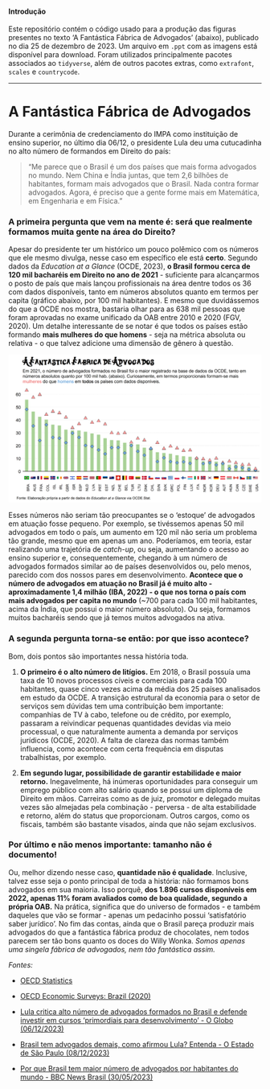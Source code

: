 
<!-- README.md is generated from README.Rmd. Please edit that file -->

#### Introdução

Este repositório contém o código usado para a produção das figuras
presentes no texto ‘A Fantástica Fábrica de Advogados’ (abaixo),
publicado no dia 25 de dezembro de 2023. Um arquivo em `.ppt` com as
imagens está disponível para download. Foram utilizados principalmente
pacotes associados ao `tidyverse`, além de outros pacotes extras, como
`extrafont`, `scales` e `countrycode`.

------------------------------------------------------------------------

# A Fantástica Fábrica de Advogados

Durante a cerimônia de credenciamento do IMPA como instituição de ensino
superior, no último dia 06/12, o presidente Lula deu uma cutucadinha no
alto número de formandos em Direito do país:

> “Me parece que o Brasil é um dos países que mais forma advogados no
> mundo. Nem China e Índia juntas, que tem 2,6 bilhões de habitantes,
> formam mais advogados que o Brasil. Nada contra formar advogados.
> Agora, é preciso que a gente forme mais em Matemática, em Engenharia e
> em Física.”

### A primeira pergunta que vem na mente é: será que realmente formamos muita gente na área do Direito?

Apesar do presidente ter um histórico um pouco polêmico com os números
que ele mesmo divulga, nesse caso em específico ele está **certo**.
Segundo dados da *Education at a Glance* (OCDE, 2023), **o Brasil formou
cerca de 120 mil bacharéis em Direito no ano de 2021** - suficiente para
alcançarmos o posto de país que mais lançou profissionais na área dentre
todos os 36 com dados disponíveis, tanto em números absolutos quanto em
termos per capita (gráfico abaixo, por 100 mil habitantes). E mesmo que
duvidássemos do que a OCDE nos mostra, bastaria olhar para as 638 mil
pessoas que foram aprovadas no exame unificado da OAB entre 2010 e 2020
(FGV, 2020). Um detalhe interessante de se notar é que todos os países
estão formando **mais mulheres do que homens** - seja na métrica
absoluta ou relativa - o que talvez adicione uma dimensão de gênero à
questão.

![](images/clipboard-4257229222.png)

Esses números não seriam tão preocupantes se o ‘estoque’ de advogados em
atuação fosse pequeno. Por exemplo, se tivéssemos apenas 50 mil
advogados em todo o país, um aumento em 120 mil não seria um problema
tão grande, mesmo que em apenas um ano. Poderíamos, em teoria, estar
realizando uma trajetória de *catch-up*, ou seja, aumentando o acesso ao
ensino superior e, consequentemente, chegando à um número de advogados
formados similar ao de países desenvolvidos ou, pelo menos, parecido com
dos nossos pares em desenvolvimento. **Acontece que o número de
advogados em atuação no Brasil já é muito alto - aproximadamente 1,4
milhão (IBA, 2022) - o que nos torna o país com mais advogados per
capita no mundo** (~700 para cada 100 mil habitantes, acima da Índia,
que possui o maior número absoluto). Ou seja, formamos muitos bacharéis
sendo que já temos muitos advogados na ativa.

### A segunda pergunta torna-se então: por que isso acontece?

Bom, dois pontos são importantes nessa história toda.

1.  **O primeiro é o alto número de litígios.** Em 2018, o Brasil
    possuía uma taxa de 10 novos processos cíveis e comerciais para cada
    100 habitantes, quase cinco vezes acima da média dos 25 países
    analisados em estudo da OCDE. A transição estrutural da economia
    para o setor de serviços sem dúvidas tem uma contribuição bem
    importante: companhias de TV à cabo, telefone ou de crédito, por
    exemplo, passaram a reivindicar pequenas quantidades devidas via
    meio processual, o que naturalmente aumenta a demanda por serviços
    jurídicos (OCDE, 2020). A falta de clareza das normas também
    influencia, como acontece com certa frequência em disputas
    trabalhistas, por exemplo.

2.  **Em segundo lugar, possibilidade de garantir estabilidade e maior
    retorno.** Inegavelmente, há inúmeras oportunidades para conseguir
    um emprego público com alto salário quando se possui um diploma de
    Direito em mãos. Carreiras como as de juiz, promotor e delegado
    muitas vezes são almejadas pela combinação - perversa - de alta
    estabilidade e retorno, além do status que proporcionam. Outros
    cargos, como os fiscais, também são bastante visados, ainda que não
    sejam exclusivos.

### Por último e não menos importante: tamanho não é documento!

Ou, melhor dizendo nesse caso, **quantidade não é qualidade**.
Inclusive, talvez esse seja o ponto principal de toda a história: não
formamos bons advogados em sua maioria. Isso porquê, **dos 1.896 cursos
disponíveis em 2022, apenas 11% foram avaliados como de boa qualidade,
segundo a própria OAB.** Na prática, significa que do universo de
formados - e também daqueles que vão se formar - apenas um pedacinho
possui ‘satisfatório saber jurídico’. No fim das contas, ainda que o
Brasil pareça produzir mais advogados do que a fantástica fábrica produz
de chocolates, nem todos parecem ser tão bons quanto os doces do Willy
Wonka. *Somos apenas uma singela fábrica de advogados, nem tão
fantástica assim.*

*Fontes:*

- [OECD Statistics](https://stats.oecd.org/index.aspx?lang=en#)

- [OECD Economic Surveys: Brazil
  (2020)](https://www.oecd-ilibrary.org/economics/oecd-economic-surveys-brazil-2020_250240ad-en)

- [Lula critica alto número de advogados formados no Brasil e defende
  investir em cursos ‘primordiais para desenvolvimento’ - O Globo
  (06/12/2023)](https://oglobo.globo.com/brasil/educacao/noticia/2023/12/06/lula-critica-alto-numero-de-advogados-formados-no-brasil-e-defende-investir-em-cursos-primordiais-para-desenvolvimento.ghtml)

- [Brasil tem advogados demais, como afirmou Lula? Entenda - O Estado de
  São Paulo
  (08/12/2023)](https://www.estadao.com.br/politica/brasil-pais-numero-advogado-luiz-inacio-lula-da-silva-critica-entenda-nprp/)

- [Por que Brasil tem maior número de advogados por habitantes do
  mundo - BBC News Brasil
  (30/05/2023)](https://www.bbc.com/portuguese/articles/cl52ql8y1jgo#:~:text=Eram%20571%2C3%20profissionais%20da,183%2C9%20milh%C3%B5es%20de%20brasileiros.)
